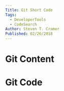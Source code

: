 ```yaml
---
Title: Git Short Code
Tags: 
  - DeveloperTools 
  - CodeSearch 
Author: Steven T. Cramer
Published: 02/26/2018
---
```


# Git Content 
<?! Git "TheFreezeTeam" "TheFreezeTeamBlog" "Readme.md" /?>

# Git Code 

<?! Git "mikeyoshino" "MpStream" "Source/MpStream/Services/TvShowService.cs" "TvShow Service" /?>

